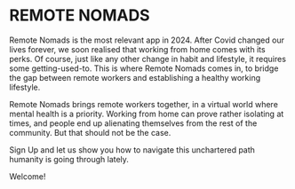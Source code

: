 # REMOTE NOMADS

Remote Nomads is the most relevant app in 2024. After Covid changed our lives forever, we soon realised that working from home comes with its perks. Of course, just like any other change in habit and lifestyle, it requires some getting-used-to. This is where Remote Nomads comes in, to bridge the gap between remote workers and establishing a healthy working lifestyle. 

Remote Nomads brings remote workers together, in a virtual world where mental health is a priority. Working from home can prove rather isolating at times, and people end up alienating themselves from the rest of the community. But that should not be the case.

Sign Up and let us show you how to navigate this unchartered path humanity is going through lately.

Welcome!